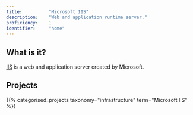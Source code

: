 ```yaml
---
title: 			"Microsoft IIS"
description: 	"Web and application runtime server."
proficiency:	1
identifier:		"home"
---
```


## What is it?
[IIS](https://www.iis.net/) is a web and application server created by Microsoft.

## Projects
{{% categorised_projects taxonomy="infrastructure" term="Microsoft IIS" %}}